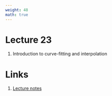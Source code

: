 ```yaml
---
weight: 48
math: true
---
```


# Lecture 23
1. Introduction to curve-fitting and interpolation

# Links
1. [Lecture notes](Lecture-23.pdf)
